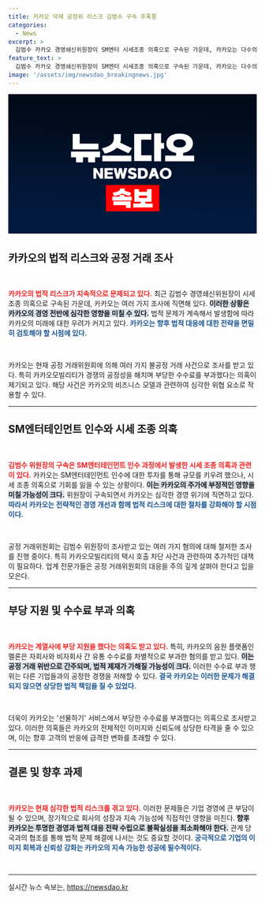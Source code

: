 ```yaml
---
title: 카카오 악재 공정위 리스크 김범수 구속 후폭풍
categories:
  - News
excerpt: >
  김범수 카카오 경영쇄신위원장이 SM엔터 시세조종 의혹으로 구속된 가운데, 카카오는 다수의 법적 리스크에 직면했다. 공정위는 카카오모빌리티의 불공정 거래 혐의를 집중 조사하고 있으며, 카카오는 창사 이래 최대 위기를 맞았다. 
feature_text: >
  김범수 카카오 경영쇄신위원장이 SM엔터 시세조종 의혹으로 구속된 가운데, 카카오는 다수의 법적 리스크에 직면했다. 공정위는 카카오모빌리티의 불공정 거래 혐의를 집중 조사하고 있으며, 카카오는 창사 이래 최대 위기를 맞았다. 
image: '/assets/img/newsdao_breakingnews.jpg'
---
```


<p><img src="/assets/img/newsdao_breakingnews.jpg" alt="ranknews 속보" /></p>

<h2 data-ke-size="size26">카카오의 법적 리스크와 공정 거래 조사</h2>

<p data-ke-size="size16">&nbsp;</p>

<p><b><span style="color: #ee2323;">카카오의 법적 리스크가 지속적으로 문제되고 있다.</span></b> 최근 김범수 경영쇄신위원장이 시세 조종 의혹으로 구속된 가운데, 카카오는 여러 가지 조사에 직면해 있다. <b><span style="background-color: #21538527;">이러한 상황은 카카오의 경영 전반에 심각한 영향을 미칠 수 있다.</span></b> 법적 문제가 계속해서 발생함에 따라 카카오의 미래에 대한 우려가 커지고 있다. <b><span style="color: #1a5490;">카카오는 향후 법적 대응에 대한 전략을 면밀히 검토해야 할 시점에 있다.</span></b></p>

<p data-ke-size="size16">&nbsp;</p>

<p>카카오는 현재 공정 거래위원회에 의해 여러 가지 불공정 거래 사건으로 조사를 받고 있다. 특히 카카오모빌리티가 경쟁의 공정성을 해치며 부당한 수수료를 부과했다는 의혹이 제기되고 있다. 해당 사건은 카카오의 비즈니스 모델과 관련하여 심각한 위협 요소로 작용할 수 있다. </p>

<hr>

<h2 data-ke-size="size26">SM엔터테인먼트 인수와 시세 조종 의혹</h2>

<p data-ke-size="size16">&nbsp;</p>

<p><b><span style="color: #ee2323;">김범수 위원장의 구속은 SM엔터테인먼트 인수 과정에서 발생한 시세 조종 의혹과 관련이 있다.</span></b> 카카오는 SM엔터테인먼트 인수에 대한 투자를 통해 규모를 키우려 했으나, 시세 조종 의혹으로 기회를 잃을 수 있는 상황이다. <b><span style="background-color: #21538527;">이는 카카오의 주가에 부정적인 영향을 미칠 가능성이 크다.</span></b> 위원장이 구속되면서 카카오는 심각한 경영 위기에 직면하고 있다. <b><span style="color: #1a5490;">따라서 카카오는 전략적인 경영 개선과 함께 법적 리스크에 대한 절차를 강화해야 할 시점이다.</span></b></p>

<p data-ke-size="size16">&nbsp;</p>

<p>공정 거래위원회는 김범수 위원장이 조사받고 있는 여러 가지 혐의에 대해 철저한 조사를 진행 중이다. 특히 카카오모빌리티의 택시 호출 차단 사건과 관련하여 추가적인 대책이 필요하다. 업계 전문가들은 공정 거래위원회의 대응을 주의 깊게 살펴야 한다고 입을 모은다.</p>

<hr>

<h2 data-ke-size="size26">부당 지원 및 수수료 부과 의혹</h2>

<p data-ke-size="size16">&nbsp;</p>

<p><b><span style="color: #ee2323;">카카오는 계열사에 부당 지원을 했다는 의혹도 받고 있다.</span></b> 특히, 카카오의 음원 플랫폼인 멜론은 자회사와 비자회사 간 유통 수수료를 차별적으로 부과한 혐의를 받고 있다. <b><span style="background-color: #21538527;">이는 공정 거래 위반으로 간주되며, 법적 제재가 가해질 가능성이 크다.</span></b> 이러한 수수료 부과 행위는 다른 기업들과의 공정한 경쟁을 저해할 수 있다. <b><span style="color: #1a5490;">결국 카카오는 이러한 문제가 해결되지 않으면 상당한 법적 책임을 질 수 있었다.</span></b></p>

<p data-ke-size="size16">&nbsp;</p>

<p>더욱이 카카오는 '선물하기' 서비스에서 부당한 수수료를 부과했다는 의혹으로 조사받고 있다. 이러한 의혹들은 카카오의 전체적인 이미지와 신뢰도에 상당한 타격을 줄 수 있으며, 이는 향후 고객의 반응에 급격한 변화를 초래할 수 있다.</p>

<hr>

<h2 data-ke-size="size26">결론 및 향후 과제</h2>

<p data-ke-size="size16">&nbsp;</p>

<p><b><span style="color: #ee2323;">카카오는 현재 심각한 법적 리스크를 겪고 있다.</span></b> 이러한 문제들은 기업 경영에 큰 부담이 될 수 있으며, 장기적으로 회사의 성장과 지속 가능성에 직접적인 영향을 미친다. <b><span style="background-color: #21538527;">향후 카카오는 투명한 경영과 법적 대응 전략 수립으로 불확실성을 최소화해야 한다.</span></b> 관계 당국과의 협조를 통해 법적 문제 해결에 나서는 것도 중요할 것이다. <b><span style="color: #1a5490;">궁극적으로 기업의 이미지 회복과 신뢰성 강화는 카카오의 지속 가능한 성공에 필수적이다.</span></b></p>

<p data-ke-size="size16">&nbsp;</p> 

<hr>
실시간 뉴스 속보는, <a href="https://newsdao.kr" rel="dofollow">https://newsdao.kr</a>


